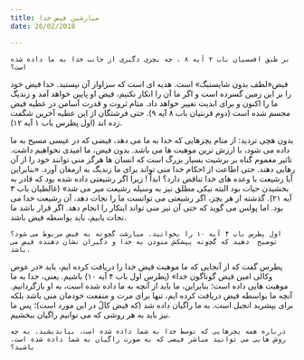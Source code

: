 ```yaml
---
title: مبارشین فیض خدا
date: 26/02/2018

---
```


`بر طبق افسسیان باب ۲ آیه ۸ ، چه یچزی دگیری از جانب خدا به ما داده شده است؟`

فیض«لطف بدون شایستیگ» است. هدیه ای است که سزاوار آن نیستید. خدا فیض خود را بر این زمین گسرده است و اگر ما آن را انکار نکنیم، فیض او پایین خواهد آمد و زندیگ ما را اکنون و برای ابدیت تغییر خواهد داد. متام ثروت و قدرت آسامن در عطیه فیض مجسم شده است (دوم قرنتیان باب ۸ آیه ۹). حتی فرشتگان از این عطیه آخرین شگفت زده اند (اول پطرس باب ۱ آیه ۱۲). 

بدون هچی تردید: از متام یچزهایی که خدا به ما می دهد، فیضی که در عیسی مسیح به ما داده می شود، با ارزش ترین موهبت ها می باشد. بدون فیض، ما امیدی نخواهیم داشت. تاثیر مغموم گناه بر برشیت بسیار بزرگ است که انسان ها هرگز منی توانند خود را از آن رهایی دهند. حتی اطاعت از احکام خدا منی تواند برای ما زندیگ به ارمغان آورد. «بنابراین آیا رشیعت با وعده های خدا تناقض دارد؟ ابداً ! زیرا اگر رشیعتی داده شده بود که قادر به بخشیدن حیات بود البته نیکی مطلق نیز به وسیله رشیعت میر می شد» (غالطیان باب ۳ آیه ۲۱). گذشته از هر یچز، اگر رشیعتی می توانست ما را نجات دهد، آن رشیعت خدا می بود. اما پولس می گوید که حتی آن نیز منی تواند اینکار را انجام دهد. اگر قرار باشد ما نجات یابیم، باید بواسطه فیض باشد. 

`اول پطرس باب ۴ آیه ١۰ را بخوانید. مبارشت گچونه به فیض مربوط می شود؟ توضیح  دهید که گچونه یپشکش منودن به خدا و دگیران نشان دهنده فیض می باشد.`

پطرس گفت که از آنجایی که ما موهبت فیض خدا را دریافت کرده ایم، باید «در عوض وکالی امین فیض گوناگون خدا» (پطرس اول باب ۴ آیه ۱۰) باشیم. یعنی، خدا به ما موهبت هایی داده است؛ بنابراین، ما باید از آنچه به ما داده شده است، به او بازگردانیم. آنچه ما بواسطه فیض دریافت کرده ایم، تنها برای مرت و منفعت خودمان منی باشد بلکه برای یپشربد انجیل است. به ما راگیان داده شد (که فیض کالً در این مورد است)؛ پس ما نیز باید به هر روشی که می توانیم راگیان ببخشیم.

`درباره همه یچزهایی که توسط خدا به شما داده شده است، بیاندیشید. به چه روش هایی می توانید مباشر فیضی که به صورت راگیان به شما داده شده است، باشید؟`
